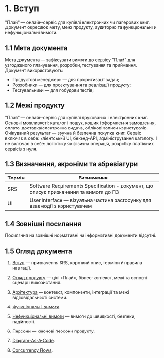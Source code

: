 # 1. Вступ

"Плай" — онлайн-сервіс для купівлі електронних чи паперових книг. Документ окреслює мету, межі продукту, аудиторію та функціональні й нефункціональні вимоги.

## 1.1 Мета документа

Мета документа — зафіксувати вимоги до сервісу "Плай" для узгодженого планування, розробки, тестування та приймання. Документ використовують:

* Продуктові менеджери — для пріоритизації задач;
* Розробники — для проєктування та реалізації продукту;
* Тестувальники — для побудови тестів;

## 1.2 Межі продукту

"Плай" — онлайн-сервіс для купівлі друкованих і електронних книг. Основні можливості: каталог і пошук, кошик і оформлення замовлення, оплата, доставка/електронна видача, облікові записи користувачів. Очікуваний результат — зручна й безпечна покупка книг. Сервіс включає в себе: клієнтський UI, бекенд-API, адміністрування каталогу. І не включає в себе: логістику як фізична операція, розробку платіжних сервісів з нуля.

## 1.3 Визначення, акроніми та абревіатури

| Термін | Визначення                                                                                                                   |
|--------|------------------------------------------------------------------------------------------------------------------------------|
| SRS    | Software Requirements Specification - документ, що описує призначення та вимоги до ПЗ                                        |
| UI     | User Interface — візуальна частина застосунку для взаємодії з користувачем                                                   |

## 1.4 Зовнішні посилання

Посилання на зовнішні нормативні чи інформативні документи відсутні.

## 1.5 Огляд документа

1. [Вступ](https://github.com/iamvladshevchuk/singularitarians/blob/main/1_INTRODUCTION.md) — призначення SRS, короткий опис, терміни й правила навігації.

2. [Огляд продукту](https://github.com/iamvladshevchuk/singularitarians/blob/main/2_PRODUCT_OVERVIEW.md) — цілі «Плай», бізнес-контекст, межі та основні сценарії використання.

3. [Архітектура](https://github.com/iamvladshevchuk/singularitarians/blob/main/3_HIGH_LEVEL_ARCHITECTURE.md) — контекст, компоненти, інтеграції та межі відповідальності системи.

4. [Функціональні вимоги](https://github.com/iamvladshevchuk/singularitarians/blob/main/4_FUNCTIONAL_REQUIREMENTS.md).

5. [Нефункціональні вимоги](https://github.com/iamvladshevchuk/singularitarians/blob/main/5_NON_FUNCTIONAL_REQUIREMENTS.md) — вимоги до швидкості, безпеки, надійності.

6. [Персони](https://github.com/iamvladshevchuk/singularitarians/blob/main/6_PERSONAS.md) — ключові персони продукту.

7. [Diagram-As-A-Code](https://github.com/iamvladshevchuk/singularitarians/blob/main/7_DIAGRAM_AS_A_CODE.md).

8. [Concurrency Flows](https://github.com/iamvladshevchuk/singularitarians/blob/main/8_CONCURRENCY_FLOWS.md).
